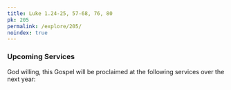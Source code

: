 ```yaml
---
title: Luke 1.24-25, 57-68, 76, 80
pk: 205
permalink: /explore/205/
noindex: true
---
```


### Upcoming Services

God willing, this Gospel will be proclaimed at the following services over the next year:


